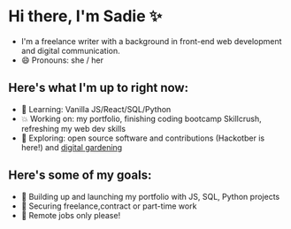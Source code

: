 # Hi there, I'm Sadie ✨

- I'm a freelance writer with a background in front-end web development and digital communication.
- 😄 Pronouns: she / her

## Here's what I'm up to right now:
- 🌱 Learning: Vanilla JS/React/SQL/Python
- 💥 Working on: my portfolio, finishing coding bootcamp Skillcrush, refreshing my web dev skills
- 🔭 Exploring: open source software and contributions (Hackotber is here!) and [digital gardening](https://maggieappleton.com/garden-history)

## Here's some of my goals:
- 🔲 Building up and launching my portfolio with JS, SQL, Python projects
- 🔲 Securing freelance,contract or part-time work
- 🔲 Remote jobs only please!

<!--
**sadiejay/sadiejay** is a ✨ _special_ ✨ repository because its `README.md` (this file) appears on your GitHub profile.

Here are some ideas to get you started:


- 🌱 I’m currently learning ...
- 👯 I’m looking to collaborate on ...
- 🤔 I’m looking for help with ...
- 💬 Ask me about ...
- 📫 How to reach me: ...
- ⚡ Fun fact: ...
-->
